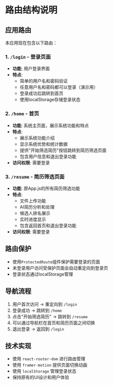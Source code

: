 # 路由结构说明

## 应用路由

本应用现在包含以下路由：

### 1. `/login` - 登录页面
- **功能**: 用户登录界面
- **特点**: 
  - 简单的用户名和密码验证
  - 任意用户名和密码都可以登录（演示用）
  - 登录成功后跳转到首页
  - 使用localStorage存储登录状态

### 2. `/home` - 首页
- **功能**: 系统主页面，展示系统功能和特点
- **特点**:
  - 展示系统功能介绍
  - 显示系统优势和统计数据
  - 提供"开始筛选简历"按钮跳转到简历筛选页面
  - 包含用户信息和退出登录功能
- **访问权限**: 需要登录

### 3. `/resume` - 简历筛选页面
- **功能**: 原App.js的所有简历筛选功能
- **特点**:
  - 文件上传功能
  - AI简历分析和处理
  - 候选人排名展示
  - 实时进度显示
  - 包含返回首页和退出登录功能
- **访问权限**: 需要登录

## 路由保护

- 使用`ProtectedRoute`组件保护需要登录的页面
- 未登录用户访问受保护页面会自动重定向到登录页
- 登录状态通过localStorage管理

## 导航流程

1. 用户首次访问 → 重定向到 `/login`
2. 登录成功 → 跳转到 `/home`
3. 点击"开始筛选简历" → 跳转到 `/resume`
4. 可以通过导航栏在首页和简历页面之间切换
5. 退出登录 → 返回到 `/login`

## 技术实现

- 使用 `react-router-dom` 进行路由管理
- 使用 `framer-motion` 提供页面切换动画
- 使用 `localStorage` 管理登录状态
- 保持原有的UI设计和用户体验 